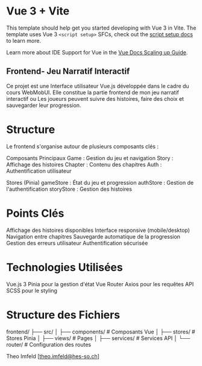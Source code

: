 # Vue 3 + Vite

This template should help get you started developing with Vue 3 in Vite. The template uses Vue 3 `<script setup>` SFCs, check out the [script setup docs](https://v3.vuejs.org/api/sfc-script-setup.html#sfc-script-setup) to learn more.

Learn more about IDE Support for Vue in the [Vue Docs Scaling up Guide](https://vuejs.org/guide/scaling-up/tooling.html#ide-support).


## Frontend- Jeu Narratif Interactif
Ce projet est une Interface utilisateur Vue.js développée dans le cadre du cours WebMobUI. Elle constitue la partie frontend de mon jeu narratif interactif ou Les joueurs peuvent suivre des histoires, faire des choix et sauvegarder leur progression.

# Structure
Le frontend s'organise autour de plusieurs composants clés :

Composants Principaux
Game : Gestion du jeu et navigation
Story : Affichage des histoires
Chapter : Contenu des chapitres
Auth : Authentification utilisateur

Stores (Pinia)
gameStore : État du jeu et progression
authStore : Gestion de l'authentification
storyStore : Gestion des histoires

# Points Clés
Affichage des histoires disponibles
Interface responsive (mobile/desktop)
Navigation entre chapitres
Sauvegarde automatique de la progression
Gestion des erreurs utilisateur
Authentification sécurisée


# Technologies Utilisées
Vue.js 3
Pinia pour la gestion d'état
Vue Router
Axios pour les requêtes API
SCSS pour le styling

# Structure des Fichiers
frontend/
├── src/
│   ├── components/    # Composants Vue
│   ├── stores/       # Stores Pinia
│   ├── views/        # Pages
│   ├── services/     # Services API
│   └── router/       # Configuration des routes

Theo Imfeld [theo.imfeld@hes-so.ch] 


